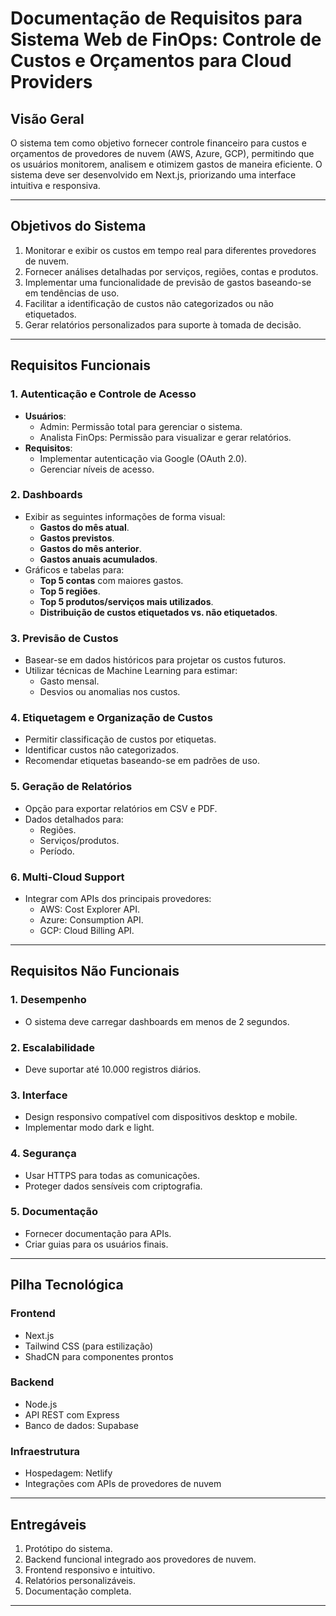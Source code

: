 # Documentação de Requisitos para Sistema Web de FinOps: Controle de Custos e Orçamentos para Cloud Providers

## Visão Geral

O sistema tem como objetivo fornecer controle financeiro para custos e orçamentos de provedores de nuvem (AWS, Azure, GCP), permitindo que os usuários monitorem, analisem e otimizem gastos de maneira eficiente. O sistema deve ser desenvolvido em Next.js, priorizando uma interface intuitiva e responsiva.

---

## Objetivos do Sistema

1. Monitorar e exibir os custos em tempo real para diferentes provedores de nuvem.
2. Fornecer análises detalhadas por serviços, regiões, contas e produtos.
3. Implementar uma funcionalidade de previsão de gastos baseando-se em tendências de uso.
4. Facilitar a identificação de custos não categorizados ou não etiquetados.
5. Gerar relatórios personalizados para suporte à tomada de decisão.

---

## Requisitos Funcionais

### 1. Autenticação e Controle de Acesso

- **Usuários**:
  - Admin: Permissão total para gerenciar o sistema.
  - Analista FinOps: Permissão para visualizar e gerar relatórios.
- **Requisitos**:
  - Implementar autenticação via Google (OAuth 2.0).
  - Gerenciar níveis de acesso.

### 2. Dashboards

- Exibir as seguintes informações de forma visual:
  - **Gastos do mês atual**.
  - **Gastos previstos**.
  - **Gastos do mês anterior**.
  - **Gastos anuais acumulados**.
- Gráficos e tabelas para:
  - **Top 5 contas** com maiores gastos.
  - **Top 5 regiões**.
  - **Top 5 produtos/serviços mais utilizados**.
  - **Distribuição de custos etiquetados vs. não etiquetados**.

### 3. Previsão de Custos

- Basear-se em dados históricos para projetar os custos futuros.
- Utilizar técnicas de Machine Learning para estimar:
  - Gasto mensal.
  - Desvios ou anomalias nos custos.

### 4. Etiquetagem e Organização de Custos

- Permitir classificação de custos por etiquetas.
- Identificar custos não categorizados.
- Recomendar etiquetas baseando-se em padrões de uso.

### 5. Geração de Relatórios

- Opção para exportar relatórios em CSV e PDF.
- Dados detalhados para:
  - Regiões.
  - Serviços/produtos.
  - Período.

### 6. Multi-Cloud Support

- Integrar com APIs dos principais provedores:
  - AWS: Cost Explorer API.
  - Azure: Consumption API.
  - GCP: Cloud Billing API.

---

## Requisitos Não Funcionais

### 1. Desempenho

- O sistema deve carregar dashboards em menos de 2 segundos.

### 2. Escalabilidade

- Deve suportar até 10.000 registros diários.

### 3. Interface

- Design responsivo compatível com dispositivos desktop e mobile.
- Implementar modo dark e light.

### 4. Segurança

- Usar HTTPS para todas as comunicações.
- Proteger dados sensíveis com criptografia.

### 5. Documentação

- Fornecer documentação para APIs.
- Criar guias para os usuários finais.

---

## Pilha Tecnológica

### Frontend

- Next.js
- Tailwind CSS (para estilização)
- ShadCN para componentes prontos

### Backend

- Node.js
- API REST com Express
- Banco de dados: Supabase

### Infraestrutura

- Hospedagem: Netlify
- Integrações com APIs de provedores de nuvem

---

## Entregáveis

1. Protótipo do sistema.
2. Backend funcional integrado aos provedores de nuvem.
3. Frontend responsivo e intuitivo.
4. Relatórios personalizáveis.
5. Documentação completa.


---

##

